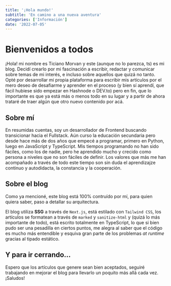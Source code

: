 ```yaml
---
title: '¡Hola mundo!'
subtitle: 'En camino a una nueva aventura'
categories: ['Información']
date: '2022-07-05'
---
```


# Bienvenidos a todos

¡Hola! mi nombre es Ticiano Morvan y este (aunque no lo parezca, ts) es mi blog. Decidí crearlo por mi fascinación a escribir, redactar y comunicar sobre temas de mi interés, e incluso sobre aquellos que quizá no tanto. Opté por desarrollar mi propia plataforma para escribir mis artículos por el mero deseo de desafiarme y aprender en el proceso (y bien sí aprendí, que fácil hubiese sido empezar en Hashnode o DEV.to) pero en fin, que lo importante es que ya está más o menos todo en su lugar y a partir de ahora trataré de traer algún que otro nuevo contenido por acá.  

## Sobre mí

En resumidas cuentas, soy un desarrollador de Frontend buscando transicionar hacia el Fullstack. Aún curso la educación secundaria pero desde hace más de dos años que empecé a programar, primero en Python, luego en JavaScript y TypeScript. Mis tiempos programando no han sido fáciles, como los de nadie, pero he aprendido mucho y crecido como persona a niveles que no son fáciles de definir. Los valores que más me han acompañado a través de todo este tiempo son sin duda el aprendizajze continuo y autodidacta, la constancia y la cooperación.

## Sobre el blog

Como ya mencioné, este blog está 100% contruído por mí, para quien quiera saber, paso a detallar su arquitectura.

El blog utiliza **SSG** a través de `Next.js`, está estilado con `Tailwind CSS`, los artículos se formatean a través de `marked` y `sanitize-html` y (quizá lo más importante de todo), está escrito totalmente en TypeScript, lo que si bien pudo ser una pesadilla en ciertos puntos, me alegra al saber que el código es mucho más entendible y esquiva gran parte de los problemas *at runtime* gracias al tipado estático.  

## Y para ir cerrando...

Espero que los artículos que genere sean bien aceptados, seguiré trabajando en mejorar el blog para llevarlo un poquito más allá cada vez. ¡Saludos!